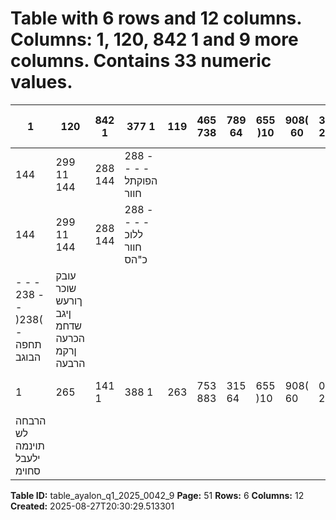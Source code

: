 # Table with 6 rows and 12 columns. Columns: 1, 120, 842 1 and 9 more columns. Contains 33 numeric values.

| 1 | 120 | 842 1 | 377 1 | 119 | 465 738 | 789 64 | 655 )10 | 908( 60 | 337 266 | 592 2025 | לירפאב 1 םויל הרתי |
|---|---|---|---|---|---|---|---|---|---|---|---|
| 144 | 299 11 144 | 288 144 | 288 - - - - הפוקתל חוור |  |  |  |  |  |  |  |  |
| 144 | 299 11 144 | 288 144 | 288 - - - - ללוכ חוור כ"הס |  |  |  |  |  |  |  |  |
| - - - 238 - - )238( - תחפה הבוגב | עובק שוכר ךורעש ןיגב שדחמ הכרעה ןרקמ הרבעה |  |  |  |  |  |  |  |  |  |  |
| 1 | 265 | 141 1 | 388 1 | 263 | 753 883 | 315 64 | 655 )10 | 908( 60 | 099 266 | 592 2025 | ינויב 30 םויל הרתי |
| הרבחה לש תוינמה ילעבל סחוימ |  |  |  |  |  |  |  |  |  |  |  |

**Table ID:** table_ayalon_q1_2025_0042_9
**Page:** 51
**Rows:** 6
**Columns:** 12
**Created:** 2025-08-27T20:30:29.513301
